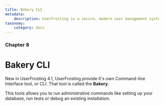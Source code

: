 ```yaml
---
title: Bakery CLI
metadata:
    description: UserFrosting is a secure, modern user management system for PHP.  This documentation website is designed to explain the basic concepts behind UserFrosting, how it was built, and how it works.
taxonomy:
    category: docs
---
```


### Chapter 8

# Bakery CLI

New in UserFrosting 4.1, UserFrosting provide it's own Command-line Interface tool, or CLI. That tool is called the **Bakery**.

This tools allows you to run administrative commands like setting up your database, run tests or debug an existing installation.